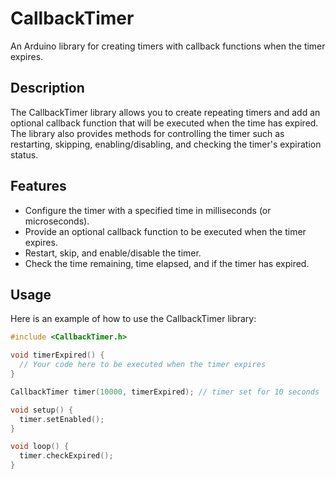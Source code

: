 # CallbackTimer

An Arduino library for creating timers with callback functions when the timer expires.

## Description

The CallbackTimer library allows you to create repeating timers and add an optional callback function that will be executed when the time has expired. The library also provides methods for controlling the timer such as restarting, skipping, enabling/disabling, and checking the timer's expiration status.

## Features

- Configure the timer with a specified time in milliseconds (or microseconds).
- Provide an optional callback function to be executed when the timer expires.
- Restart, skip, and enable/disable the timer.
- Check the time remaining, time elapsed, and if the timer has expired.

## Usage

Here is an example of how to use the CallbackTimer library:

``` C++
#include <CallbackTimer.h>

void timerExpired() {
  // Your code here to be executed when the timer expires
}

CallbackTimer timer(10000, timerExpired); // timer set for 10 seconds

void setup() {
  timer.setEnabled();
}

void loop() {
  timer.checkExpired();
}
```
